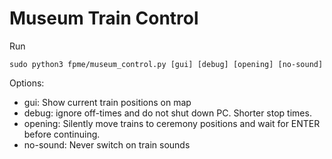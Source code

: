 # Museum Train Control

Run
```shell
sudo python3 fpme/museum_control.py [gui] [debug] [opening] [no-sound]
```

Options:

* gui: Show current train positions on map
* debug: ignore off-times and do not shut down PC. Shorter stop times.
* opening: Silently move trains to ceremony positions and wait for ENTER before continuing.
* no-sound: Never switch on train sounds